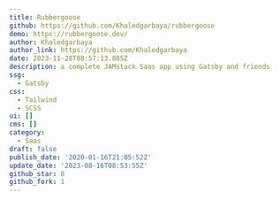 ```yaml
---
title: Rubbergoose
github: https://github.com/Khaledgarbaya/rubbergoose
demo: https://rubbergoose.dev/
author: Khaledgarbaya
author_link: https://github.com/Khaledgarbaya
date: 2023-11-28T08:57:13.885Z
description: a complete JAMstack Saas app using Gatsby and friends
ssg:
  - Gatsby
css:
  - Tailwind
  - SCSS
ui: []
cms: []
category:
  - Saas
draft: false
publish_date: '2020-01-16T21:05:52Z'
update_date: '2023-08-16T08:53:55Z'
github_star: 8
github_fork: 1
---
```

